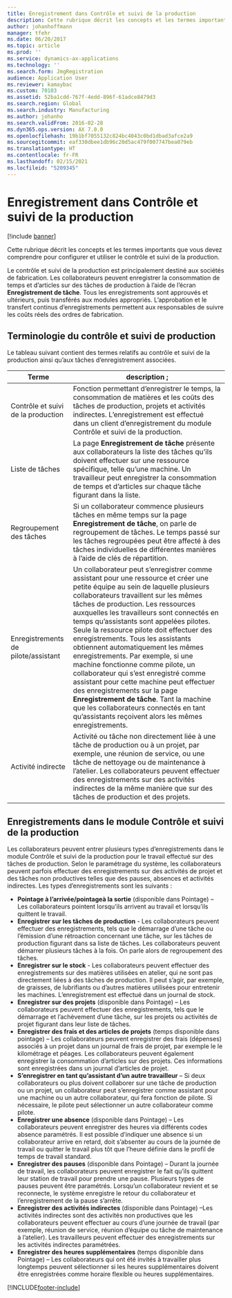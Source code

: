 ```yaml
---
title: Enregistrement dans Contrôle et suivi de la production
description: Cette rubrique décrit les concepts et les termes importants que vous devez comprendre pour configurer et utiliser le contrôle et suivi de la production.
author: johanhoffmann
manager: tfehr
ms.date: 06/20/2017
ms.topic: article
ms.prod: ''
ms.service: dynamics-ax-applications
ms.technology: ''
ms.search.form: JmgRegistration
audience: Application User
ms.reviewer: kamaybac
ms.custom: 70103
ms.assetid: 52ba1cdd-767f-4edd-896f-61adce8479d3
ms.search.region: Global
ms.search.industry: Manufacturing
ms.author: johanho
ms.search.validFrom: 2016-02-28
ms.dyn365.ops.version: AX 7.0.0
ms.openlocfilehash: 19b1bf7055132c824bc4043c0bd1dbad3afce2a9
ms.sourcegitcommit: eaf330dbee1db96c20d5ac479f007747bea079eb
ms.translationtype: HT
ms.contentlocale: fr-FR
ms.lasthandoff: 02/15/2021
ms.locfileid: "5209345"
---
```

# <a name="registration-for-manufacturing-execution"></a>Enregistrement dans Contrôle et suivi de la production

[!include [banner](../includes/banner.md)]

Cette rubrique décrit les concepts et les termes importants que vous devez comprendre pour configurer et utiliser le contrôle et suivi de la production. 

Le contrôle et suivi de la production est principalement destiné aux sociétés de fabrication. Les collaborateurs peuvent enregistrer la consommation de temps et d’articles sur des tâches de production à l’aide de l’écran **Enregistrement de tâche**. Tous les enregistrements sont approuvés et ultérieurs, puis transférés aux modules appropriés. L’approbation et le transfert continus d’enregistrements permettent aux responsables de suivre les coûts réels des ordres de fabrication.

## <a name="manufacturing-execution-and-registration-terminology"></a>Terminologie du contrôle et suivi de production
Le tableau suivant contient des termes relatifs au contrôle et suivi de la production ainsi qu’aux tâches d’enregistrement associées.

| Terme                          | description ;                                                                                                                                                                                                                                                                                                                                                                                                                                                                                                                                                                                           |
|-------------------------------|-------------------------------------------------------------------------------------------------------------------------------------------------------------------------------------------------------------------------------------------------------------------------------------------------------------------------------------------------------------------------------------------------------------------------------------------------------------------------------------------------------------------------------------------------------------------------------------------------------|
| Contrôle et suivi de la production       | Fonction permettant d’enregistrer le temps, la consommation de matières et les coûts des tâches de production, projets et activités indirectes. L’enregistrement est effectué dans un client d’enregistrement du module Contrôle et suivi de la production.                                                                                                                                                                                                                                                                                                                                                                                                   |
| Liste de tâches                      | La page **Enregistrement de tâche** présente aux collaborateurs la liste des tâches qu’ils doivent effectuer sur une ressource spécifique, telle qu’une machine. Un travailleur peut enregistrer la consommation de temps et d’articles sur chaque tâche figurant dans la liste.                                                                                                                                                                                                                                                                                                                                                                           |
| Regroupement des tâches                  | Si un collaborateur commence plusieurs tâches en même temps sur la page **Enregistrement de tâche**, on parle de regroupement de tâches. Le temps passé sur les tâches regroupées peut être affecté à des tâches individuelles de différentes manières à l’aide de clés de répartition.                                                                                                                                                                                                                                                                                                                                                         |
| Enregistrements de pilote/assistant | Un collaborateur peut s’enregistrer comme assistant pour une ressource et créer une petite équipe au sein de laquelle plusieurs collaborateurs travaillent sur les mêmes tâches de production. Les ressources auxquelles les travailleurs sont connectés en temps qu’assistants sont appelées pilotes. Seule la ressource pilote doit effectuer des enregistrements. Tous les assistants obtiennent automatiquement les mêmes enregistrements. Par exemple, si une machine fonctionne comme pilote, un collaborateur qui s’est enregistré comme assistant pour cette machine peut effectuer des enregistrements sur la page **Enregistrement de tâche**. Tant la machine que les collaborateurs connectés en tant qu’assistants reçoivent alors les mêmes enregistrements. |
| Activité indirecte             | Activité ou tâche non directement liée à une tâche de production ou à un projet, par exemple, une réunion de service, ou une tâche de nettoyage ou de maintenance à l’atelier. Les collaborateurs peuvent effectuer des enregistrements sur des activités indirectes de la même manière que sur des tâches de production et des projets.                                                                                                                                                                                                                                                                                                |

## <a name="registrations-in-manufacturing-execution"></a>Enregistrements dans le module Contrôle et suivi de la production
Les collaborateurs peuvent entrer plusieurs types d’enregistrements dans le module Contrôle et suivi de la production pour le travail effectué sur des tâches de production. Selon le paramétrage du système, les collaborateurs peuvent parfois effectuer des enregistrements sur des activités de projet et des tâches non productives telles que des pauses, absences et activités indirectes. Les types d’enregistrements sont les suivants :

-   **Pointage à l’arrivée/pointageà la sortie** (disponible dans Pointage) – Les collaborateurs pointent lorsqu’ils arrivent au travail et lorsqu’ils quittent le travail.
-   **Enregistrer sur les tâches de production** - Les collaborateurs peuvent effectuer des enregistrements, tels que le démarrage d’une tâche ou l’émission d’une rétroaction concernant une tâche, sur les tâches de production figurant dans sa liste de tâches. Les collaborateurs peuvent démarrer plusieurs tâches à la fois. On parle alors de regroupement des tâches.
-   **Enregistrer sur le stock** - Les collaborateurs peuvent effectuer des enregistrements sur des matières utilisées en atelier, qui ne sont pas directement liées à des tâches de production. Il peut s’agir, par exemple, de graisses, de lubrifiants ou d’autres matières utilisées pour entretenir les machines. L’enregistrement est effectué dans un journal de stock.
-   **Enregistrer sur des projets** (disponible dans Pointage) – Les collaborateurs peuvent effectuer des enregistrements, tels que le démarrage et l’achèvement d’une tâche, sur les projets ou activités de projet figurant dans leur liste de tâches.
-   **Enregistrer des frais et des articles de projets** (temps disponible dans pointage) – Les collaborateurs peuvent enregistrer des frais (dépenses) associés à un projet dans un journal de frais de projet, par exemple le le kilométrage et péages. Les collaborateurs peuvent également enregistrer la consommation d’articles sur des projets. Ces informations sont enregistrées dans un journal d’articles de projet.
-   **S’enregistrer en tant qu’assistant d’un autre travailleur** – Si deux collaborateurs ou plus doivent collaborer sur une tâche de production ou un projet, un collaborateur peut s’enregistrer comme assistant pour une machine ou un autre collaborateur, qui fera fonction de pilote. Si nécessaire, le pilote peut sélectionner un autre collaborateur comme pilote.
-   **Enregistrer une absence** (disponible dans Pointage) – Les collaborateurs peuvent enregistrer des heures via différents codes absence paramétrés. Il est possible d’indiquer une absence si un collaborateur arrive en retard, doit s’absenter au cours de la journée de travail ou quitter le travail plus tôt que l’heure définie dans le profil de temps de travail standard.
-   **Enregistrer des pauses** (disponible dans Pointage) – Durant la journée de travail, les collaborateurs peuvent enregistrer le fait qu’ils quittent leur station de travail pour prendre une pause. Plusieurs types de pauses peuvent être paramétrés. Lorsqu’un collaborateur revient et se reconnecte, le système enregistre le retour du collaborateur et l’enregistrement de la pause s’arrête.
-   **Enregistrer des activités indirectes** (disponible dans Pointage) –Les activités indirectes sont des activités non productives que les collaborateurs peuvent effectuer au cours d’une journée de travail (par exemple, réunion de service, réunion d’équipe ou tâche de maintenance à l’atelier). Les travailleurs peuvent effectuer des enregistrements sur les activités indirectes paramétrées.
-   **Enregistrer des heures supplémentaires** (temps disponible dans Pointage) – Les collaborateurs qui ont été invités à travailler plus longtemps peuvent sélectionner si les heures supplémentaires doivent être enregistrées comme horaire flexible ou heures supplémentaires.






[!INCLUDE[footer-include](../../includes/footer-banner.md)]